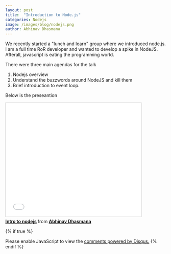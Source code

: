 ```yaml
---
layout: post
title:  "Introduction to Node.js"
categories: Nodejs
image: /images/blog/nodejs.png
author: Abhinav Dhasmana
---
```

We recently started a "lunch and learn" group where we introduced node.js. I am a full time RoR developer and wanted to develop a spike in NodeJS. Afterall, javascript is eating the programming world.

There were three main agendas for the talk

1. Nodejs overview
2. Understand the buzzwords around NodeJS and kill them
3. Brief introduction to event loop.

Below is the preseantion

<iframe src="//www.slideshare.net/slideshow/embed_code/key/vhtnePPI2cgfGv" width="425" height="355" frameborder="0" marginwidth="0" marginheight="0" scrolling="no" style="border:1px solid #CCC; border-width:1px; margin-bottom:5px; max-width: 100%;" allowfullscreen> </iframe> <div style="margin-bottom:5px"> <strong> <a href="//www.slideshare.net/abhinavdhasmana/intro-to-nodejs-49536883" title="Intro to nodejs" target="_blank">Intro to nodejs</a> </strong> from <strong><a href="//www.slideshare.net/abhinavdhasmana" target="_blank">Abhinav Dhasmana</a></strong> </div>

{% if true %}
  <div id="disqus_thread"></div>
  <script>
    var disqus_config = function () {

    this.page.url = "http://abhinavdhasmana.in/nodejs/2015/06/18/Intro-to-nodejs.html"; // Replace PAGE_URL with your page's canonical URL variable
    this.page.identifier = "nodejs/2015/06/18/Intro-to-nodejs.html";
    };

    (function() { // DON'T EDIT BELOW THIS LINE
      var d = document, s = d.createElement('script');
      s.src = '//abhinavdhasmana.disqus.com/embed.js';
      s.setAttribute('data-timestamp', +new Date());
      (d.head || d.body).appendChild(s);
      })();
  </script>
  <noscript>Please enable JavaScript to view the <a href="https://disqus.com/?ref_noscript" rel="nofollow">comments powered by Disqus.</a></noscript>
{% endif %}
